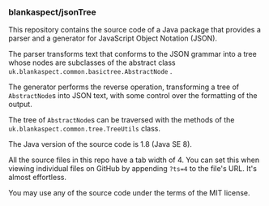 ### blankaspect/jsonTree

This repository contains the source code of a Java package that provides a parser and a generator for JavaScript Object
Notation \(JSON\).

The parser transforms text that conforms to the JSON grammar into a tree whose nodes are subclasses of the abstract
class `uk.blankaspect.common.basictree.AbstractNode` .

The generator performs the reverse operation, transforming a tree of `AbstractNode`s into JSON text, with some control
over the formatting of the output.

The tree of `AbstractNode`s can be traversed with the methods of the `uk.blankaspect.common.tree.TreeUtils` class.

The Java version of the source code is 1.8 \(Java SE 8\).

All the source files in this repo have a tab width of 4.  You can set this when viewing individual files on GitHub by
appending `?ts=4` to the file's URL.  It's almost effortless. 

You may use any of the source code under the terms of the MIT license.

